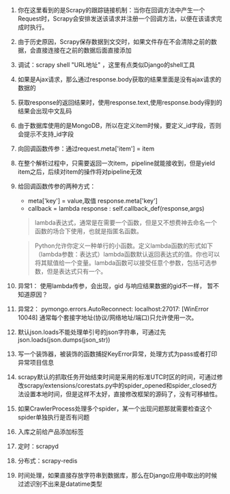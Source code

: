 1. 你在这里看到的是Scrapy的跟踪链接机制：当你在回调方法中产生一个Request时，Scrapy会安排发送该请求并注册一个回调方法，以便在该请求完成时执行。

2. 由于历史原因，Scrapy保存数据到文交时，如果文件存在不会清除之前的数据，会直接连接在之前的数据后面直接添加

3. 调试：scrapy shell "URL地址" ，这里有点类似Django的shell工具

4. 如果是Ajax请求，那么通过response.body获取的结果里面是没有ajax请求的数据的

5. 获取response的返回结果时，使用response.text,使用response.body得到的结果会出现中文乱码

6. 由于数据库使用的是MongoDB，所以在定义item时候，要定义_id字段，否则会提示不支持_id字段

7. 向回调函数传参：通过request.meta['item'] = item 

8. 在整个解析过程中，只需要返回一次item，pipeline就能接收到，但是yield item之后，后续对item的操作将对pipeline无效

9. 给回调函数传参的两种方式：
    - meta['key'] = value,取值 response.meta['key']
    - callback = lambda response : self.callback_def(response,args)
    > lambda表达式，通常是在需要一个函数，但是又不想费神去命名一个函数的场合下使用，也就是指匿名函数。
    
    > Python允许你定义一种单行的小函数。定义lambda函数的形式如下（lambda参数：表达式）lambda函数默认返回表达式的值。你也可以将其赋值给一个变量。lambda函数可以接受任意个参数，包括可选参数，但是表达式只有一个。
    
10. 异常1： 使用lambda传参，会出现，gid 与响应结果数据的gid不一样， 暂不知道原因？

11. 异常2： pymongo.errors.AutoReconnect: localhost:27017: [WinError 10048] 通常每个套接字地址(协议/网络地址/端口)只允许使用一次。

12. 默认json.loads不能处理单引号的json字符串，可通过先json.loads(json.dumps(json_str))

13. 写一个装饰器，被装饰的函数捕捉KeyError异常，处理方式为pass或者打印异常项目信息

14. scrapy默认的抓取任务开始结束时间是采用的标准UTC时区的时间，可通过修改scrapy/extensions/corestats.py中的spider_opened和spider_closed方法设置本地时间，但是这样不太好，直接修改框架的源码了，没有可移植性。

15. 如果CrawlerProcess处理多个spider，某一个出现问题那就需要检查这个spider单独执行是否有问题

16. 入库之前给产品添加标签

17. 定时：scrapyd
18. 分布式：scrapy-redis

19. 时间处理，如果直接存放字符串到数据库，那么在Django应用中取出的时候过滤识别不出来是datatime类型